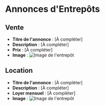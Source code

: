 # Annonces d'Entrepôts

## Vente

- **Titre de l'annonce** : [À compléter]
- **Description** : [À compléter]
- **Prix** : [À compléter]
- **Image** : ![Image de l'entrepôt](URL_DE_L_IMAGE)

## Location

- **Titre de l'annonce** : [À compléter]
- **Description** : [À compléter]
- **Loyer mensuel** : [À compléter]
- **Image** : ![Image de l'entrepôt](URL_DE_L_IMAGE)
